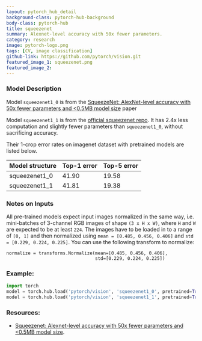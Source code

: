 ```yaml
---
layout: pytorch_hub_detail
background-class: pytorch-hub-background
body-class: pytorch-hub
title: squeezenet
summary: Alexnet-level accuracy with 50x fewer parameters.
category: research
image: pytorch-logo.png
tags: [CV, image classification]
github-link: https://github.com/pytorch/vision.git
featured_image_1: squeezenet.png
featured_image_2:
---
```


### Model Description

Model `squeezenet1_0` is from the [SqueezeNet: AlexNet-level accuracy with 50x fewer parameters and <0.5MB model size](https://arxiv.org/pdf/1602.07360.pdf) paper

Model `squeezenet1_1` is from the [official squeezenet repo](https://github.com/DeepScale/SqueezeNet/tree/master/SqueezeNet_v1.1).
It has 2.4x less computation and slightly fewer parameters than `squeezenet1_0`, without sacrificing accuracy.

Their 1-crop error rates on imagenet dataset with pretrained models are listed below.

| Model structure | Top-1 error | Top-5 error |
| --------------- | ----------- | ----------- |
|  squeezenet1_0  | 41.90       | 19.58       |
|  squeezenet1_1  | 41.81       | 19.38       |

### Notes on Inputs

All pre-trained models expect input images normalized in the same way,
i.e. mini-batches of 3-channel RGB images of shape `(3 x H x W)`, where `H` and `W` are expected to be at least `224`.
The images have to be loaded in to a range of `[0, 1]` and then normalized using `mean = [0.485, 0.456, 0.406]`
and `std = [0.229, 0.224, 0.225]`. You can use the following transform to normalize:

```
normalize = transforms.Normalize(mean=[0.485, 0.456, 0.406],
                                 std=[0.229, 0.224, 0.225])
```

### Example:

```python
import torch
model = torch.hub.load('pytorch/vision', 'squeezenet1_0', pretrained=True)
model = torch.hub.load('pytorch/vision', 'squeezenet1_1', pretrained=True)
```

### Resources:

 - [Squeezenet: Alexnet-level accuracy with 50x fewer parameters and <0.5MB model size](https://arxiv.org/pdf/1602.07360.pdf).
